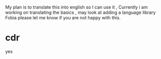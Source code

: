 My plan is to translate this into english so I can use it ,
Currently i am working on translating the basics , may look at adding a language library
Fobia please let me know if you are not happy with this.


cdr
===
yes
